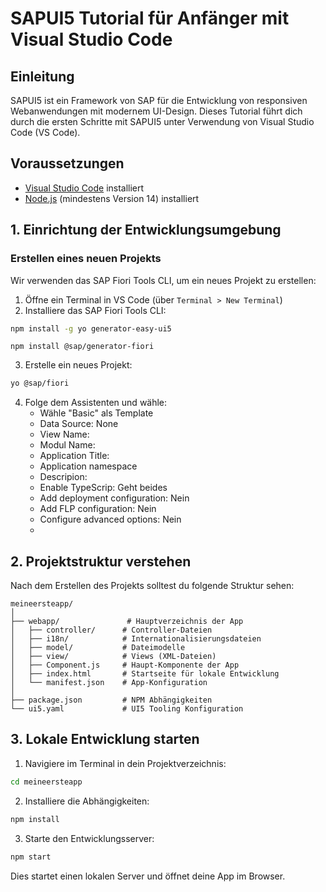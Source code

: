 # SAPUI5 Tutorial für Anfänger mit Visual Studio Code

## Einleitung

SAPUI5 ist ein Framework von SAP für die Entwicklung von responsiven Webanwendungen mit modernem UI-Design. Dieses Tutorial führt dich durch die ersten Schritte mit SAPUI5 unter Verwendung von Visual Studio Code (VS Code).

## Voraussetzungen

- [Visual Studio Code](https://code.visualstudio.com/) installiert
- [Node.js](https://nodejs.org/) (mindestens Version 14) installiert

## 1. Einrichtung der Entwicklungsumgebung

### Erstellen eines neuen Projekts

Wir verwenden das SAP Fiori Tools CLI, um ein neues Projekt zu erstellen:

1. Öffne ein Terminal in VS Code (über `Terminal > New Terminal`)
2. Installiere das SAP Fiori Tools CLI:

```bash
npm install -g yo generator-easy-ui5
```
```
npm install @sap/generator-fiori
```
3. Erstelle ein neues Projekt:

```bash
yo @sap/fiori
```

4. Folge dem Assistenten und wähle:
   - Wähle "Basic" als Template
   - Data Source: None
   - View Name: 
   - Modul Name:
   - Application Title: 
   - Application namespace
   - Descripion:
   - Enable TypeScrip: Geht beides
   - Add deployment configuration: Nein
   - Add FLP configuration: Nein
   - Configure advanced options: Nein
   - 

## 2. Projektstruktur verstehen

Nach dem Erstellen des Projekts solltest du folgende Struktur sehen:

```
meineersteapp/
│
├── webapp/               # Hauptverzeichnis der App
│   ├── controller/      # Controller-Dateien
│   ├── i18n/            # Internationalisierungsdateien
│   ├── model/           # Dateimodelle
│   ├── view/            # Views (XML-Dateien)
│   ├── Component.js     # Haupt-Komponente der App
│   ├── index.html       # Startseite für lokale Entwicklung
│   └── manifest.json    # App-Konfiguration
│
├── package.json         # NPM Abhängigkeiten
└── ui5.yaml             # UI5 Tooling Konfiguration
```

## 3. Lokale Entwicklung starten

1. Navigiere im Terminal in dein Projektverzeichnis:

```bash
cd meineersteapp
```

2. Installiere die Abhängigkeiten:

```bash
npm install
```

3. Starte den Entwicklungsserver:

```bash
npm start
```

Dies startet einen lokalen Server und öffnet deine App im Browser.
